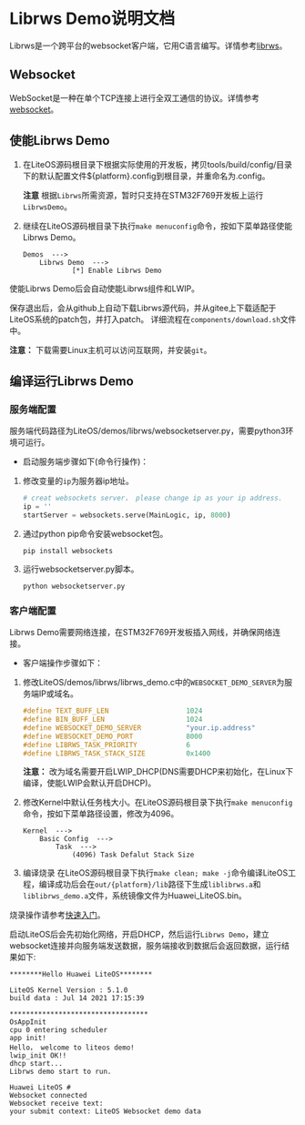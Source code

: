 # Librws Demo说明文档
Librws是一个跨平台的websocket客户端，它用C语言编写。详情参考<a href="https://github.com/OlehKulykov/librws" target="_blank">librws</a>。

## Websocket
WebSocket是一种在单个TCP连接上进行全双工通信的协议。详情参考<a href="https://baike.baidu.com/item/WebSocket/1953845?fr=aladdin" target="_blank">websocket</a>。

## 使能Librws Demo

1. 在LiteOS源码根目录下根据实际使用的开发板，拷贝tools/build/config/目录下的默认配置文件${platform}.config到根目录，并重命名为.config。

    **注意** 根据`Librws`所需资源，暂时只支持在STM32F769开发板上运行`LibrwsDemo`。


2. 继续在LiteOS源码根目录下执行`make menuconfig`命令，按如下菜单路径使能Librws Demo。

    ```
    Demos  --->
        Librws Demo  --->
                [*] Enable Librws Demo
    ```
使能Librws Demo后会自动使能Librws组件和LWIP。

保存退出后，会从github上自动下载Librws源代码，并从gitee上下载适配于LiteOS系统的patch包，并打入patch。
详细流程在`components/download.sh`文件中。

**注意：** 下载需要Linux主机可以访问互联网，并安装`git`。

## 编译运行Librws Demo

### 服务端配置

服务端代码路径为LiteOS/demos/librws/websocketserver.py，需要python3环境可运行。

- 启动服务端步骤如下(命令行操作)：

1. 修改变量的`ip`为服务器ip地址。
    ```python
    # creat websockets server， please change ip as your ip address.
    ip = ''
    startServer = websockets.serve(MainLogic, ip, 8000)
    ```
2. 通过python pip命令安装websocket包。
    ```
    pip install websockets
    ``` 
3. 运行websocketserver.py脚本。
    ```
    python websocketserver.py
    ```

### 客户端配置
Librws Demo需要网络连接，在STM32F769开发板插入网线，并确保网络连接。
- 客户端操作步骤如下：
1. 修改LiteOS/demos/librws/librws_demo.c中的`WEBSOCKET_DEMO_SERVER`为服务端IP或域名。
    ```c
    #define TEXT_BUFF_LEN                   1024
    #define BIN_BUFF_LEN                    1024
    #define WEBSOCKET_DEMO_SERVER           "your.ip.address"
    #define WEBSOCKET_DEMO_PORT             8000
    #define LIBRWS_TASK_PRIORITY            6
    #define LIBRWS_TASK_STACK_SIZE          0x1400
    ```
    **注意：**  改为域名需要开启LWIP_DHCP(DNS需要DHCP来初始化，在Linux下编译，使能LWIP会默认开启DHCP)。

2. 修改Kernel中默认任务栈大小。在LiteOS源码根目录下执行`make menuconfig`命令，按如下菜单路径设置，修改为4096。
    ```
    Kernel  --->
        Basic Config  --->
            Task  --->
                (4096) Task Defalut Stack Size
    ```

3. 编译烧录
在LiteOS源码根目录下执行`make clean; make -j`命令编译LiteOS工程，编译成功后会在`out/{platform}/lib`路径下生成`liblibrws.a`和`liblibrws_demo.a`文件，系统镜像文件为Huawei_LiteOS.bin。

烧录操作请参考<a href="https://gitee.com/LiteOS/LiteOS/blob/master/doc/LiteOS_Quick_Start.md" target="_blank">快速入门</a>。

启动LiteOS后会先初始化网络，开启DHCP，然后运行`Librws Demo`，建立websocket连接并向服务端发送数据，服务端接收到数据后会返回数据，运行结果如下:
```
********Hello Huawei LiteOS********

LiteOS Kernel Version : 5.1.0
build data : Jul 14 2021 17:15:39

**********************************
OsAppInit
cpu 0 entering scheduler
app init!
Hello， welcome to liteos demo!
lwip_init OK!!
dhcp start...
Librws demo start to run.

Huawei LiteOS # 
Websocket connected
Websocket receive text:
your submit context: LiteOS Websocket demo data
```